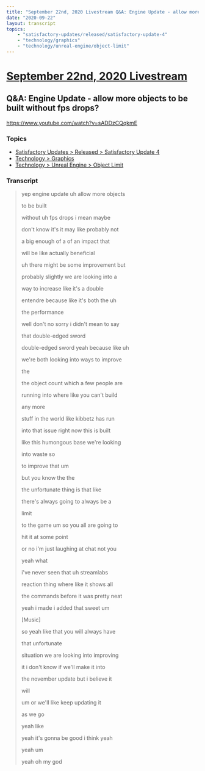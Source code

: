 ```yaml
---
title: "September 22nd, 2020 Livestream Q&A: Engine Update - allow more objects to be built without fps drops?"
date: "2020-09-22"
layout: transcript
topics:
    - "satisfactory-updates/released/satisfactory-update-4"
    - "technology/graphics"
    - "technology/unreal-engine/object-limit"
---
```

# [September 22nd, 2020 Livestream](../2020-09-22.md)
## Q&A: Engine Update - allow more objects to be built without fps drops?
https://www.youtube.com/watch?v=sADDzCQqkmE

### Topics
* [Satisfactory Updates > Released > Satisfactory Update 4](../topics/satisfactory-updates/released/satisfactory-update-4.md)
* [Technology > Graphics](../topics/technology/graphics.md)
* [Technology > Unreal Engine > Object Limit](../topics/technology/unreal-engine/object-limit.md)

### Transcript

> yep engine update uh allow more objects
>
> to be built
>
> without uh fps drops i mean maybe
>
> don't know it's it may like probably not
>
> a big enough of a of an impact that
>
> will be like actually beneficial
>
> uh there might be some improvement but
>
> probably slightly we are looking into a
>
> way to increase like it's a double
>
> entendre because like it's both the uh
>
> the performance
>
> well don't no sorry i didn't mean to say
>
> that double-edged sword
>
> double-edged sword yeah because like uh
>
> we're both looking into ways to improve
>
> the
>
> the object count which a few people are
>
> running into where like you can't build
>
> any more
>
> stuff in the world like kibbetz has run
>
> into that issue right now this is built
>
> like this humongous base we're looking
>
> into waste so
>
> to improve that um
>
> but you know the the
>
> the unfortunate thing is that like
>
> there's always going to always be a
>
> limit
>
> to the game um so you all are going to
>
> hit it at some point
>
> or no i'm just laughing at chat not you
>
> yeah what
>
> i've never seen that uh streamlabs
>
> reaction thing where like it shows all
>
> the commands before it was pretty neat
>
> yeah i made i added that sweet um
>
> [Music]
>
> so yeah like that you will always have
>
> that unfortunate
>
> situation we are looking into improving
>
> it i don't know if we'll make it into
>
> the november update but i believe it
>
> will
>
> um or we'll like keep updating it
>
> as we go
>
> yeah like
>
> yeah it's gonna be good i think yeah
>
> yeah um
>
> yeah oh my god
